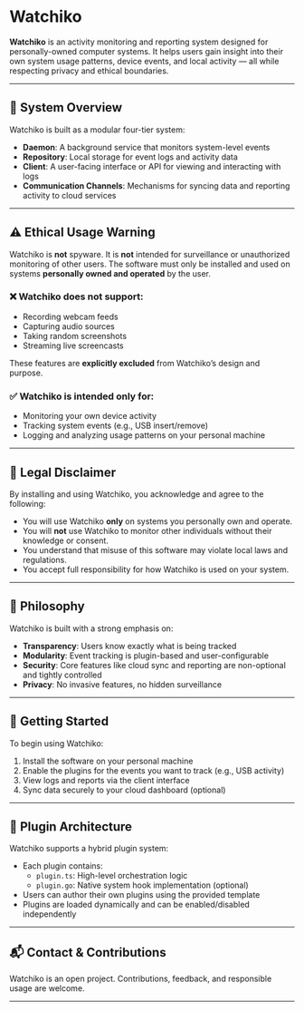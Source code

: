 # Watchiko

**Watchiko** is an activity monitoring and reporting system designed for personally-owned computer systems. It helps users gain insight into their own system usage patterns, device events, and local activity — all while respecting privacy and ethical boundaries.

---

## 🧩 System Overview

Watchiko is built as a modular four-tier system:

- **Daemon**: A background service that monitors system-level events
- **Repository**: Local storage for event logs and activity data
- **Client**: A user-facing interface or API for viewing and interacting with logs
- **Communication Channels**: Mechanisms for syncing data and reporting activity to cloud services

---

## ⚠️ Ethical Usage Warning

Watchiko is **not** spyware. It is **not** intended for surveillance or unauthorized monitoring of other users. The software must only be installed and used on systems **personally owned and operated** by the user.

### ❌ Watchiko does **not** support:
- Recording webcam feeds
- Capturing audio sources
- Taking random screenshots
- Streaming live screencasts

These features are **explicitly excluded** from Watchiko’s design and purpose.

### ✅ Watchiko is intended **only** for:
- Monitoring your own device activity
- Tracking system events (e.g., USB insert/remove)
- Logging and analyzing usage patterns on your personal machine

---

## 📜 Legal Disclaimer

By installing and using Watchiko, you acknowledge and agree to the following:

- You will use Watchiko **only** on systems you personally own and operate.
- You will **not** use Watchiko to monitor other individuals without their knowledge or consent.
- You understand that misuse of this software may violate local laws and regulations.
- You accept full responsibility for how Watchiko is used on your system.

---

## 🧠 Philosophy

Watchiko is built with a strong emphasis on:

- **Transparency**: Users know exactly what is being tracked
- **Modularity**: Event tracking is plugin-based and user-configurable
- **Security**: Core features like cloud sync and reporting are non-optional and tightly controlled
- **Privacy**: No invasive features, no hidden surveillance

---

## 🚀 Getting Started

To begin using Watchiko:

1. Install the software on your personal machine
2. Enable the plugins for the events you want to track (e.g., USB activity)
3. View logs and reports via the client interface
4. Sync data securely to your cloud dashboard (optional)

---

## 📂 Plugin Architecture

Watchiko supports a hybrid plugin system:

- Each plugin contains:
  - `plugin.ts`: High-level orchestration logic
  - `plugin.go`: Native system hook implementation (optional)
- Users can author their own plugins using the provided template
- Plugins are loaded dynamically and can be enabled/disabled independently

---

## 📬 Contact & Contributions

Watchiko is an open project. Contributions, feedback, and responsible usage are welcome.

---

